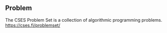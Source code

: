 ## Problem
The CSES Problem Set is a collection of algorithmic programming problems.
https://cses.fi/problemset/
